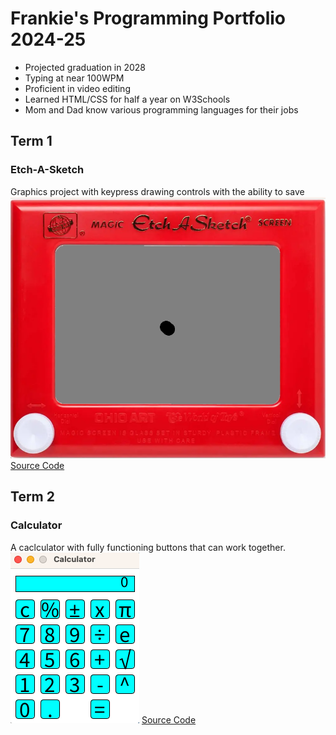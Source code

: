 # Frankie's Programming Portfolio 2024-25
* Projected graduation in 2028
* Typing at near 100WPM
* Proficient in video editing
* Learned HTML/CSS for half a year on W3Schools
* Mom and Dad know various programming languages for their jobs

## Term 1
### Etch-A-Sketch
Graphics project with keypress drawing controls with the ability to save
![Running App](https://github.com/Fronkthechonk/programmingportfolio/blob/main/images/etch.png?raw=true)
[Source Code](https://github.com/Fronkthechonk/programmingportfolio/blob/main/src/term1/Etch_a_Sketch/Etch_a_Sketch.pde)
## Term 2
### Calculator
A caclculator with fully functioning buttons that can work together. 
![Running App](https://github.com/Fronkthechonk/programmingportfolio/blob/main/images/calc.png?raw=true) 
[Source Code](https://github.com/Fronkthechonk/programmingportfolio/blob/main/src/term1/Etch_a_Sketch/Etch_a_Sketch.pde)
